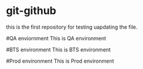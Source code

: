 # git-github
this is the first repository for testing 
uapdating the file.

#QA enviornment
This is QA environment 

#BTS environment
This is BTS environment

#Prod environment
This is Prod environment

